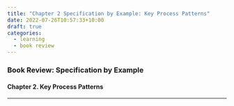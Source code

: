 ```yaml
---
title: "Chapter 2 Specification by Example: Key Process Patterns"
date: 2022-07-26T10:57:33+10:00
draft: true
categories:
  - learning
  - book review
---
```

### Book Review: Specification by Example
#### Chapter 2. Key Process Patterns


----

